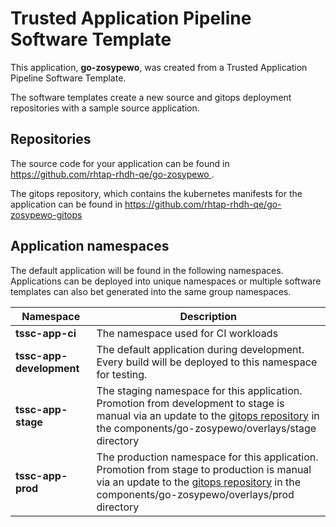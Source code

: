 # Trusted Application Pipeline Software Template

This application, **go-zosypewo**, was created from a Trusted Application Pipeline Software Template.

The software templates create a new source and gitops deployment repositories with a sample source application. 

## Repositories

The source code for your application can be found in [https://github.com/rhtap-rhdh-qe/go-zosypewo ](https://github.com/rhtap-rhdh-qe/go-zosypewo ).
 
The gitops repository, which contains the kubernetes manifests for the application can be found in 
[https://github.com/rhtap-rhdh-qe/go-zosypewo-gitops ](https://github.com/rhtap-rhdh-qe/go-zosypewo-gitops ) 

## Application namespaces 

The default application will be found in the following namespaces. Applications can be deployed into unique namespaces or multiple software templates can also bet generated into the same group namespaces.  

|  Namespace   |  Description   |  
| -------- | -------- |
| **tssc-app-ci** | The namespace used for CI workloads |
| **tssc-app-development** | The default application during development. Every build will be deployed to this namespace for testing. |
| **tssc-app-stage** | The staging namespace for this application. Promotion from development to stage is manual via an update to the [gitops repository](https://github.com/rhtap-rhdh-qe/go-zosypewo-gitops ) in the components/go-zosypewo/overlays/stage directory |
| **tssc-app-prod** | The production namespace for this application. Promotion from stage to production is manual via an update to the [gitops repository](https://github.com/rhtap-rhdh-qe/go-zosypewo-gitops ) in the components/go-zosypewo/overlays/prod directory |
